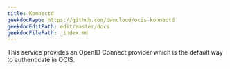 ```yaml
---
title: Konnectd
geekdocRepo: https://github.com/owncloud/ocis-konnectd
geekdocEditPath: edit/master/docs
geekdocFilePath: _index.md
---
```


This service provides an OpenID Connect provider which is the default way to authenticate in OCIS.

